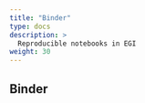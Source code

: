 ```yaml
---
title: "Binder"
type: docs
description: >
  Reproducible notebooks in EGI 
weight: 30
---
```


## Binder
